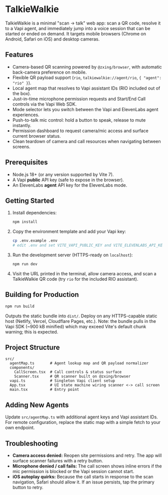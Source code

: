 # TalkieWalkie

TalkieWalkie is a minimal "scan -> talk" web app: scan a QR code, resolve it to a Vapi agent, and immediately jump into a voice session that can be started or ended on demand. It targets mobile browsers (Chrome on Android, Safari on iOS) and desktop cameras.

## Features
- Camera-based QR scanning powered by `@zxing/browser`, with automatic back-camera preference on mobile.
- Flexible QR payload support (`rio`, `talkiewalkie://agent/rio`, `{ "agent": "rio" }`).
- Local agent map that resolves to Vapi assistant IDs (RIO included out of the box).
- Just-in-time microphone permission requests and Start/End Call controls via the Vapi Web SDK.
- Mode selector lets you switch between the Vapi and ElevenLabs agent experiences.
- Push-to-talk mic control: hold a button to speak, release to mute instantly.
- Permission dashboard to request camera/mic access and surface current browser status.
- Clean teardown of camera and call resources when navigating between screens.

## Prerequisites
- Node.js 18+ (or any version supported by Vite 7).
- A Vapi **public** API key (safe to expose in the browser).
- An ElevenLabs **agent** API key for the ElevenLabs mode.

## Getting Started
1. Install dependencies:
   ```bash
   npm install
   ```
2. Copy the environment template and add your Vapi key:
   ```bash
   cp .env.example .env
   # edit .env and set VITE_VAPI_PUBLIC_KEY and VITE_ELEVENLABS_API_KEY
   ```
3. Run the development server (HTTPS-ready on `localhost`):
   ```bash
   npm run dev
   ```
4. Visit the URL printed in the terminal, allow camera access, and scan a TalkieWalkie QR code (try `rio` for the included RIO assistant).

## Building for Production
```bash
npm run build
```
Outputs the static bundle into `dist/`. Deploy on any HTTPS-capable static host (Netlify, Vercel, Cloudflare Pages, etc.). Note: the bundle pulls in the Vapi SDK (~900 kB minified) which may exceed Vite's default chunk warning; this is expected.

## Project Structure
```
src/
  agentMap.ts       # Agent lookup map and QR payload normalizer
  components/
    CallScreen.tsx  # Call controls & status surface
    Scanner.tsx     # QR scanner built on @zxing/browser
  vapi.ts           # Singleton Vapi client setup
  App.tsx           # UI state machine wiring scanner <-> call screen
  main.tsx          # Entry point
```

## Adding New Agents
Update `src/agentMap.ts` with additional agent keys and Vapi assistant IDs. For remote configuration, replace the static map with a simple fetch to your own endpoint.

## Troubleshooting
- **Camera access denied:** Reopen site permissions and retry. The app will surface scanner failures with a retry button.
- **Microphone denied / call fails:** The call screen shows inline errors if the mic permission is blocked or the Vapi session cannot start.
- **iOS autoplay quirks:** Because the call starts in response to the scan navigation, Safari should allow it. If an issue persists, tap the primary button to retry.
